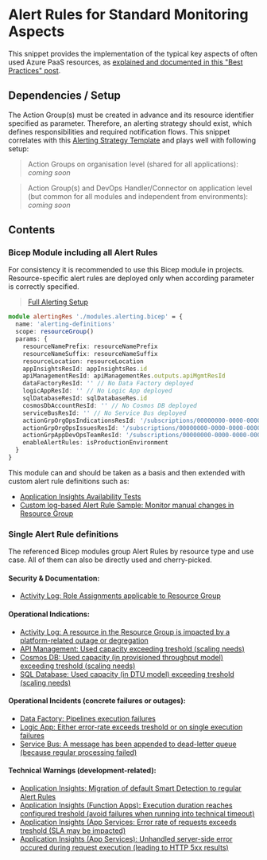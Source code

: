 # Alert Rules for Standard Monitoring Aspects

This snippet provides the implementation of the typical key aspects of often used Azure PaaS resources, as [explained and documented in this "Best Practices" post](../../../Knowledge/BestPractices-AzureSolutions-Monitoring).

## Dependencies / Setup

The Action Group(s) must be created in advance and its resource identifier specified as parameter. Therefore, an alerting strategy should exist, which defines responsibilities and required notification flows. This snippet correlates with this [Alerting Strategy Template](../../../Templates/Guideline-AlertingStrategy) and plays well with following setup:

> Action Groups on organisation level (shared for all applications): _coming soon_

> Action Group(s) and DevOps Handler/Connector on application level (but common for all modules and independent from environments): _coming soon_

## Contents

### Bicep Module including all Alert Rules

For consistency it is recommended to use this Bicep module in projects. Resource-specific alert rules are deployed only when according parameter is correctly specified.

> [Full Alerting Setup](./modules.alerting.bicep)

```ts
module alertingRes './modules.alerting.bicep' = {
  name: 'alerting-definitions'
  scope: resourceGroup()
  params: {
    resourceNamePrefix: resourceNamePrefix
    resourceNameSuffix: resourceNameSuffix
    resourceLocation: resourceLocation
    appInsightsResId: appInsightsRes.id
    apiManagementResId: apiManagementRes.outputs.apiMgmtResId
    dataFactoryResId: '' // No Data Factory deployed
    logicAppResId: '' // No Logic App deployed
    sqlDatabaseResId: sqlDatabaseRes.id
    cosmosDbAccountResId: '' // No Cosmos DB deployed
    serviceBusResId: '' // No Service Bus deployed
    actionGrpOrgOpsIndicationsResId: '/subscriptions/00000000-0000-0000-0000-000000000000/resourceGroups/org-apps-ops-c/providers/Microsoft.Insights/actiongroups/org-apps-indications-ag-c'
    actionGrpOrgOpsIssuesResId: '/subscriptions/00000000-0000-0000-0000-000000000000/resourceGroups/org-apps-ops-c/providers/Microsoft.Insights/actiongroups/org-apps-issues-ag-c'
    actionGrpAppDevOpsTeamResId: '/subscriptions/00000000-0000-0000-0000-000000000000/resourceGroups/project-customer-ops-c/providers/Microsoft.Insights/actiongroups/project-customer-devops-ag-c'
    enableAlertRules: isProductionEnvironment
  }
}
```

This module can and should be taken as a basis and then extended with custom alert rule definitions such as:
* [Application Insights Availability Tests](../appinsights-classic-standard-availability-test-with-alert-rule)
* [Custom log-based Alert Rule Sample: Monitor manual changes in Resource Group](../alert-rule-tampering)

### Single Alert Rule definitions

The referenced Bicep modules group Alert Rules by resource type and use case. All of them can also be directly used and cherry-picked.

#### Security & Documentation:
* [Activity Log: Role Assignments applicable to Resource Group](./modules.alertRulesActivityLog.bicep)

#### Operational Indications:
* [Activity Log: A resource in the Resource Group is impacted by a platform-related outage or degregation](./modules.alertRulesResourceHealth.bicep)
* [API Management: Used capacity exceeding treshold (scaling needs)](./modules.alertRulesApiManagementCapacity.bicep)
* [Cosmos DB: Used capacity (in provisioned throughput model) exceeding treshold (scaling needs)](./modules.alertRulesCosmosDbRuPercentage.bicep)
* [SQL Database: Used capacity (in DTU model) exceeding treshold (scaling needs)](./modules.alertRulesSqlDbDtuPercentage.bicep)

#### Operational Incidents (concrete failures or outages):
* [Data Factory: Pipelines execution failures](./modules.alertRulesDataFactoryExecutions.bicep)
* [Logic App: Either error-rate exceeds treshold or on single execution failures](./modules.alertRulesLogicAppExecutions.bicep)
* [Service Bus: A message has been appended to dead-letter queue (because regular processing failed)](./modules.alertRulesServiceBusDeadLetterQueue.bicep)

#### Technical Warnings (development-related):
* [Application Insights: Migration of default Smart Detection to regular Alert Rules](./modules.alertRulesSmartDetection.bicep)
* [Application Insights (Function Apps): Execution duration reaches configured treshold (avoid failures when running into technical timeout)](./modules.alertRulesFunctionAppDuration.bicep)
* [Application Insights (App Services: Error rate of requests exceeds treshold (SLA may be impacted)](./modules.alertRulesRequestsQuality.bicep)
* [Application Insights (App Services): Unhandled server-side error occured during request execution (leading to HTTP 5xx results)](./modules.alertRulesTechnicalRequestErrors.bicep)
